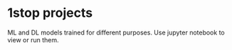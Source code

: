 # 1stop projects
ML and DL models trained for different purposes.
Use jupyter notebook to view or run them.
